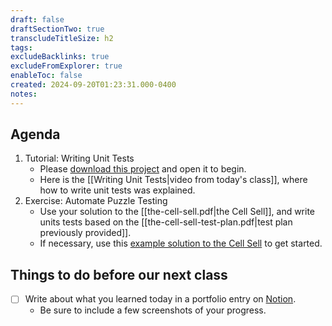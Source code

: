 ```yaml
---
draft: false
draftSectionTwo: true
transcludeTitleSize: h2
tags:
excludeBacklinks: true
excludeFromExplorer: true
enableToc: false
created: 2024-09-20T01:23:31.000-0400
notes: 
---
```

## Agenda
1. Tutorial: Writing Unit Tests
	- Please [download this project](https://github.com/lcs-rgordon/RSANumbers2024/archive/77ab56bc874b69109ddf0c991059a86ed7daab0d.zip) and open it to begin.
	- Here is the [[Writing Unit Tests|video from today's class]], where how to write unit tests was explained.
1. Exercise: Automate Puzzle Testing
	- Use your solution to the [[the-cell-sell.pdf|the Cell Sell]], and write units tests based on the [[the-cell-sell-test-plan.pdf|test plan previously provided]].
	- If necessary, use this [example solution to the Cell Sell](https://github.com/lcs-rgordon/CellSell2024/archive/999b1e9c76c3cbf2a8ee892fb480c93b96c2e24a.zip) to get started.

## Things to do before our next class

- [ ] Write about what you learned today in a portfolio entry on [Notion](https://notion.so).
	- Be sure to include a few screenshots of your progress.